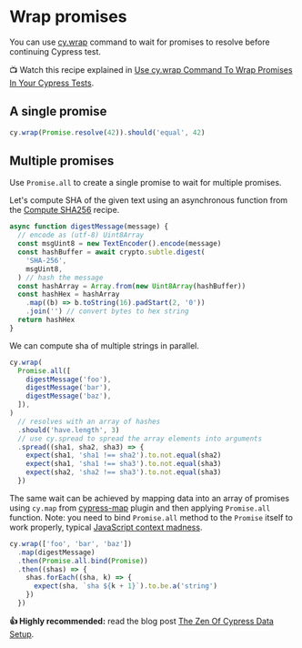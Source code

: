 # Wrap promises

You can use [cy.wrap](https://on.cypress.io/wrap) command to wait for promises to resolve before continuing Cypress test.

📺 Watch this recipe explained in [Use cy.wrap Command To Wrap Promises In Your Cypress Tests](https://youtu.be/V24_8oGXwy8).

## A single promise

<!-- fiddle Wrap a single promise -->

```js
cy.wrap(Promise.resolve(42)).should('equal', 42)
```

<!-- fiddle-end -->

## Multiple promises

Use `Promise.all` to create a single promise to wait for multiple promises.

<!-- fiddle Multiple promises -->

Let's compute SHA of the given text using an asynchronous function from the [Compute SHA256](./sha-256.md) recipe.

```js hide
async function digestMessage(message) {
  // encode as (utf-8) Uint8Array
  const msgUint8 = new TextEncoder().encode(message)
  const hashBuffer = await crypto.subtle.digest(
    'SHA-256',
    msgUint8,
  ) // hash the message
  const hashArray = Array.from(new Uint8Array(hashBuffer))
  const hashHex = hashArray
    .map((b) => b.toString(16).padStart(2, '0'))
    .join('') // convert bytes to hex string
  return hashHex
}
```

We can compute sha of multiple strings in parallel.

```js
cy.wrap(
  Promise.all([
    digestMessage('foo'),
    digestMessage('bar'),
    digestMessage('baz'),
  ]),
)
  // resolves with an array of hashes
  .should('have.length', 3)
  // use cy.spread to spread the array elements into arguments
  .spread((sha1, sha2, sha3) => {
    expect(sha1, 'sha1 !== sha2').to.not.equal(sha2)
    expect(sha1, 'sha1 !== sha3').to.not.equal(sha3)
    expect(sha2, 'sha2 !== sha3').to.not.equal(sha3)
  })
```

The same wait can be achieved by mapping data into an array of promises using `cy.map` from [cypress-map](https://github.com/bahmutov/cypress-map) plugin and then applying `Promise.all` function. Note: you need to bind `Promise.all` method to the `Promise` itself to work properly, typical [JavaScript context madness](https://glebbahmutov.com/blog/no-binding-necessary/).

```js
cy.wrap(['foo', 'bar', 'baz'])
  .map(digestMessage)
  .then(Promise.all.bind(Promise))
  .then((shas) => {
    shas.forEach((sha, k) => {
      expect(sha, `sha ${k + 1}`).to.be.a('string')
    })
  })
```

<!-- fiddle-end -->

**👍 Highly recommended:** read the blog post [The Zen Of Cypress Data Setup](https://glebbahmutov.com/blog/setup-cypress-data/).
